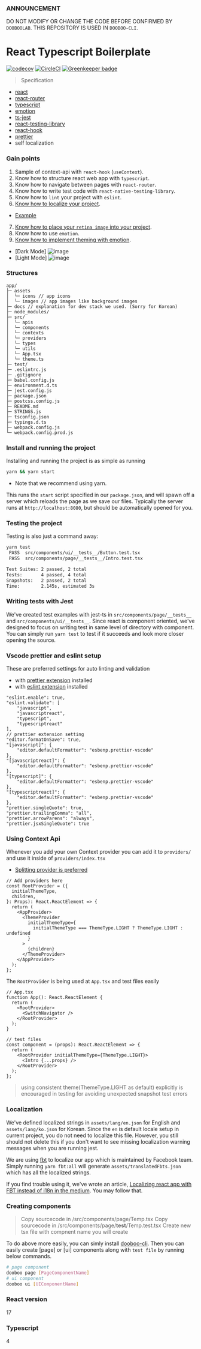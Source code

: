 ### ANNOUNCEMENT

DO NOT MODIFY OR CHANGE THE CODE BEFORE CONFIRMED BY `DOOBOOLAB`. THIS REPOSITORY IS USED IN `DOOBOO-CLI`.

# React Typescript Boilerplate

[![codecov](https://codecov.io/gh/dooboolab/dooboo-frontend-ts/branch/master/graph/badge.svg)](https://codecov.io/gh/dooboolab/dooboo-frontend-ts)
[![CircleCI](https://circleci.com/gh/dooboolab/dooboo-frontend-ts.svg?style=svg)](https://circleci.com/gh/dooboolab/dooboo-frontend-ts) [![Greenkeeper badge](https://badges.greenkeeper.io/dooboolab/dooboo-frontend-ts.svg)](https://greenkeeper.io/)

> Specification

- [react](https://github.com/facebook/react)
- [react-router](https://github.com/ReactTraining/react-router)
- [typescript](https://github.com/Microsoft/TypeScript)
- [emotion](https://emotion.sh)
- [ts-jest](https://github.com/kulshekhar/ts-jest)
- [react-testing-library](https://github.com/kentcdodds/react-testing-library)
- [react-hook](https://reactjs.org/docs/hooks-intro.html)
- [prettier](https://prettier.io)
- self localization

### Gain points

1. Sample of context-api with `react-hook` (`useContext`).
2. Know how to structure react web app with `typescript`.
3. Know how to navigate between pages with `react-router`.
4. Know how to write test code with `react-native-testing-library`.
5. Know how to `lint` your project with `eslint`.
6. [Know how to localize your project](https://github.com/dooboolab/dooboo-frontend-ts/blob/master/STRINGS.ts).

- [Example]()

7. [Know how to place your `retina image` into your project](https://github.com/dooboolab/dooboo-frontend-ts/blob/master/src/utils/Icons.ts).
8. Know how to use `emotion`.
9. [Know how to implement theming with emotion](https://github.com/dooboolab/dooboo-frontend-ts/blob/master/src/theme.ts).

- [Dark Mode]
  ![image](https://user-images.githubusercontent.com/27461460/58620208-815be500-8301-11e9-9a00-2ceaca7c93f5.png)
- [Light Mode]
  ![image](https://user-images.githubusercontent.com/27461460/58620232-8f116a80-8301-11e9-8b55-3bb2a743dff8.png)

### Structures

```text
app/
├─ assets
│  └─ icons // app icons
│  └─ images // app images like background images
├─ docs // explanation for dev stack we used. (Sorry for Korean)
├─ node_modules/
├─ src/
│  └─ apis
│  └─ components
│  └─ contexts
│  └─ providers
│  └─ types
│  └─ utils
│  └─ App.tsx
│  └─ theme.ts
├─ test/
├─ .eslintrc.js
├─ .gitignore
├─ babel.config.js
├─ environment.d.ts
├─ jest.config.js
├─ package.json
├─ postcss.config.js
├─ README.md
├─ STRINGS.js
├─ tsconfig.json
├─ typings.d.ts
├─ webpack.config.js
└─ webpack.config.prod.js
```

### Install and running the project

Installing and running the project is as simple as running

```sh
yarn && yarn start
```

- Note that we recommend using yarn.

This runs the `start` script specified in our `package.json`, and will spawn off a server which reloads the page as we save our files.
Typically the server runs at `http://localhost:8080`, but should be automatically opened for you.

### Testing the project

Testing is also just a command away:

```sh
yarn test
 PASS  src/components/ui/__tests__/Button.test.tsx
 PASS  src/components/page/__tests__/Intro.test.tsx

Test Suites: 2 passed, 2 total
Tests:       4 passed, 4 total
Snapshots:   2 passed, 2 total
Time:        2.145s, estimated 3s
```

### Writing tests with Jest

We've created test examples with jest-ts in `src/components/page/__tests__` and `src/components/ui/__tests__`. Since react is component oriented, we've designed to focus on writing test in same level of directory with component. You can simply run `yarn test` to test if it succeeds and look more closer opening the source.

### Vscode prettier and eslint setup

These are preferred settings for auto linting and validation

- with [prettier extension](https://marketplace.visualstudio.com/items?itemName=esbenp.prettier-vscode) installed
- with [eslint extension](https://marketplace.visualstudio.com/items?itemName=dbaeumer.vscode-eslint) installed

```
"eslint.enable": true,
"eslint.validate": [
    "javascript",
    "javascriptreact",
    "typescript",
    "typescriptreact"
],
// prettier extension setting
"editor.formatOnSave": true,
"[javascript]": {
    "editor.defaultFormatter": "esbenp.prettier-vscode"
},
"[javascriptreact]": {
    "editor.defaultFormatter": "esbenp.prettier-vscode"
},
"[typescript]": {
    "editor.defaultFormatter": "esbenp.prettier-vscode"
},
"[typescriptreact]": {
    "editor.defaultFormatter": "esbenp.prettier-vscode"
},
"prettier.singleQuote": true,
"prettier.trailingComma": "all",
"prettier.arrowParens": "always",
"prettier.jsxSingleQuote": true
```

### Using Context Api

Whenever you add your own Context provider you can add it to `providers/` and use it inside of `providers/index.tsx`

- [Splitting provider is preferred](https://github.com/facebook/react/issues/15156#issuecomment-474590693)

```tsx
// Add providers here
const RootProvider = ({
  initialThemeType,
  children,
}: Props): React.ReactElement => {
  return (
    <AppProvider>
      <ThemeProvider
        initialThemeType={
          initialThemeType === ThemeType.LIGHT ? ThemeType.LIGHT : undefined
        }
      >
        {children}
      </ThemeProvider>
    </AppProvider>
  );
};
```

The `RootProvider` is being used at `App.tsx` and test files easily

```tsx
// App.tsx
function App(): React.ReactElement {
  return (
    <RootProvider>
      <SwitchNavigator />
    </RootProvider>
  );
}
```

```tsx
// test files
const component = (props): React.ReactElement => {
  return (
    <RootProvider initialThemeType={ThemeType.LIGHT}>
      <Intro {...props} />
    </RootProvider>
  );
};
```

> using consistent theme(ThemeType.LIGHT as default) explicitly is encouraged in testing for avoiding unexpected snapshot test errors

### Localization

We've defined localized strings in `assets/lang/en.json` for English and `assets/lang/ko.json` for Korean. Since the `en` is default locale setup in current project, you do not need to localize this file. However, you still should not delete this if you don't want to see missing localization warning messages when you are running jest.

We are using [fbt](https://github.com/facebook/fbt) to localize our app which is maintained by Facebook team. Simply running `yarn fbt:all` will generate `assets/translatedFbts.json` which has all the localized strings.

If you find trouble using it, we've wrote an article, [Localizing react app with FBT instead of i18n
 in the medium](https://medium.com/dooboolab/localizing-react-app-with-fbt-instead-of-i18n-90822e0cb373). You may follow that.


### Creating components

> Copy sourcecode in /src/components/page/Temp.tsx
> Copy sourcecode in /src/components/page/**test**/Temp.test.tsx
> Create new tsx file with compnent name you will create

To do above more easily, you can simly install [dooboo-cli](https://www.npmjs.com/package/dooboo-cli). Then you can easily create [page] or [ui] components along with `test file` by running below commands.

```sh
# page component
dooboo page [PageComponentName]
# ui component
dooboo ui [UIComponentName]
```

### React version

17

### Typescript

4
